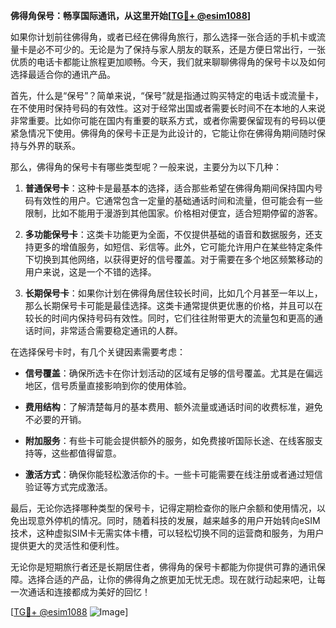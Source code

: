 **佛得角保号：畅享国际通讯，从这里开始[[TG💪+ @esim1088](https://t.me/s/esim1088)]**

如果你计划前往佛得角，或者已经在佛得角旅行，那么选择一张合适的手机卡或流量卡是必不可少的。无论是为了保持与家人朋友的联系，还是方便日常出行，一张优质的电话卡都能让旅程更加顺畅。今天，我们就来聊聊佛得角的保号卡以及如何选择最适合你的通讯产品。

首先，什么是“保号”？简单来说，“保号”就是指通过购买特定的电话卡或流量卡，在不使用时保持号码的有效性。这对于经常出国或者需要长时间不在本地的人来说非常重要。比如你可能在国内有重要的联系方式，或者你需要保留现有的号码以便紧急情况下使用。佛得角的保号卡正是为此设计的，它能让你在佛得角期间随时保持与外界的联系。

那么，佛得角的保号卡有哪些类型呢？一般来说，主要分为以下几种：

1. **普通保号卡**：这种卡是最基本的选择，适合那些希望在佛得角期间保持国内号码有效性的用户。它通常包含一定量的基础通话时间和流量，但可能会有一些限制，比如不能用于漫游到其他国家。价格相对便宜，适合短期停留的游客。

2. **多功能保号卡**：这类卡功能更为全面，不仅提供基础的语音和数据服务，还支持更多的增值服务，如短信、彩信等。此外，它可能允许用户在某些特定条件下切换到其他网络，以获得更好的信号覆盖。对于需要在多个地区频繁移动的用户来说，这是一个不错的选择。

3. **长期保号卡**：如果你计划在佛得角居住较长时间，比如几个月甚至一年以上，那么长期保号卡可能是最佳选择。这类卡通常提供更优惠的价格，并且可以在较长的时间内保持号码有效性。同时，它们往往附带更大的流量包和更高的通话时间，非常适合需要稳定通讯的人群。

在选择保号卡时，有几个关键因素需要考虑：

- **信号覆盖**：确保所选卡在你计划活动的区域有足够的信号覆盖。尤其是在偏远地区，信号质量直接影响到你的使用体验。
  
- **费用结构**：了解清楚每月的基本费用、额外流量或通话时间的收费标准，避免不必要的开销。

- **附加服务**：有些卡可能会提供额外的服务，如免费接听国际长途、在线客服支持等，这些都值得留意。

- **激活方式**：确保你能轻松激活你的卡。一些卡可能需要在线注册或者通过短信验证等方式完成激活。

最后，无论你选择哪种类型的保号卡，记得定期检查你的账户余额和使用情况，以免出现意外停机的情况。同时，随着科技的发展，越来越多的用户开始转向eSIM技术，这种虚拟SIM卡无需实体卡槽，可以轻松切换不同的运营商和服务，为用户提供更大的灵活性和便利性。

无论你是短期旅行者还是长期居住者，佛得角的保号卡都能为你提供可靠的通讯保障。选择合适的产品，让你的佛得角之旅更加无忧无虑。现在就行动起来吧，让每一次通话和连接都成为美好的回忆！

[[TG💪+ @esim1088](https://t.me/s/esim1088) ![Image](https://i.postimg.cc/4NQfJmqS/Snipaste-2025-05-13-00-14-12.png)]
